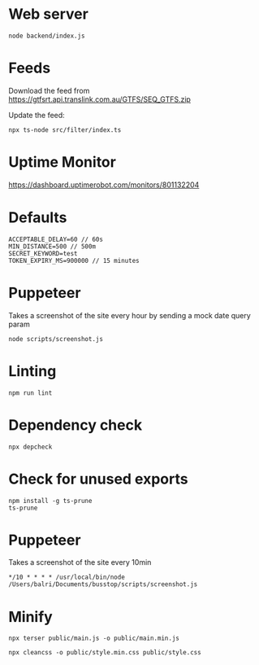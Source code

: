 # Web server
```
node backend/index.js
```

# Feeds

Download the feed from https://gtfsrt.api.translink.com.au/GTFS/SEQ_GTFS.zip

Update the feed:
```
npx ts-node src/filter/index.ts
```

# Uptime Monitor

https://dashboard.uptimerobot.com/monitors/801132204

# Defaults

```
ACCEPTABLE_DELAY=60 // 60s
MIN_DISTANCE=500 // 500m
SECRET_KEYWORD=test
TOKEN_EXPIRY_MS=900000 // 15 minutes
```

# Puppeteer

Takes a screenshot of the site every hour by sending a mock date query param
```
node scripts/screenshot.js
```

# Linting
```
npm run lint
```

# Dependency check
```
npx depcheck
```

# Check for unused exports
```
npm install -g ts-prune
ts-prune
```

# Puppeteer

Takes a screenshot of the site every 10min

```
*/10 * * * * /usr/local/bin/node /Users/balri/Documents/busstop/scripts/screenshot.js
```

# Minify

```
npx terser public/main.js -o public/main.min.js
```

```
npx cleancss -o public/style.min.css public/style.css
```
